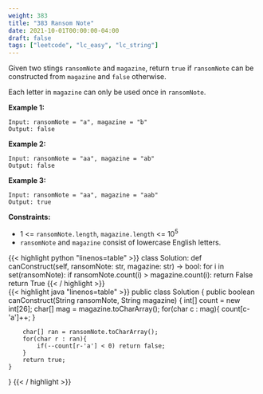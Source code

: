 ```yaml
---
weight: 383
title: "383 Ransom Note"
date: 2021-10-01T00:00:00-04:00
draft: false
tags: ["leetcode", "lc_easy", "lc_string"]
---
```


Given two stings `ransomNote` and `magazine`, return `true` if `ransomNote` can be constructed from `magazine` and `false` otherwise.

Each letter in `magazine` can only be used once in `ransomNote`.

**Example 1:**
```
Input: ransomNote = "a", magazine = "b"
Output: false
```

**Example 2:**
```
Input: ransomNote = "aa", magazine = "ab"
Output: false
```

**Example 3:**
```
Input: ransomNote = "aa", magazine = "aab"
Output: true
```

**Constraints:**
- 1 <= `ransomNote.length`, `magazine.length` <= 10<sup>5</sup>
- `ransomNote` and `magazine` consist of lowercase English letters.

<div class="tabs"></div>
<div class="tab-content">
<div id="python" class="lang">
{{< highlight python "linenos=table" >}}
class Solution:
    def canConstruct(self, ransomNote: str, magazine: str) -> bool:
        for i in set(ransomNote):
            if ransomNote.count(i) > magazine.count(i):
                return False
        return True
{{< / highlight >}}
</div>

<div id="java" class="lang">
{{< highlight java "linenos=table" >}}
public class Solution {
    public boolean canConstruct(String ransomNote, String magazine) {
        int[] count = new int[26];
        char[] mag = magazine.toCharArray();
        for(char c : mag){
            count[c-'a']++;
        }
        
        char[] ran = ransomNote.toCharArray();
        for(char r : ran){
            if(--count[r-'a'] < 0) return false;
        }
        return true;
    }
}
{{< / highlight >}}
</div>
</div>
